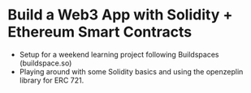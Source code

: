 # Build a Web3 App with Solidity + Ethereum Smart Contracts

* Setup for a weekend learning project following Buildspaces (buildspace.so)
* Playing around with some Solidity basics and using the openzeplin library for ERC 721.
